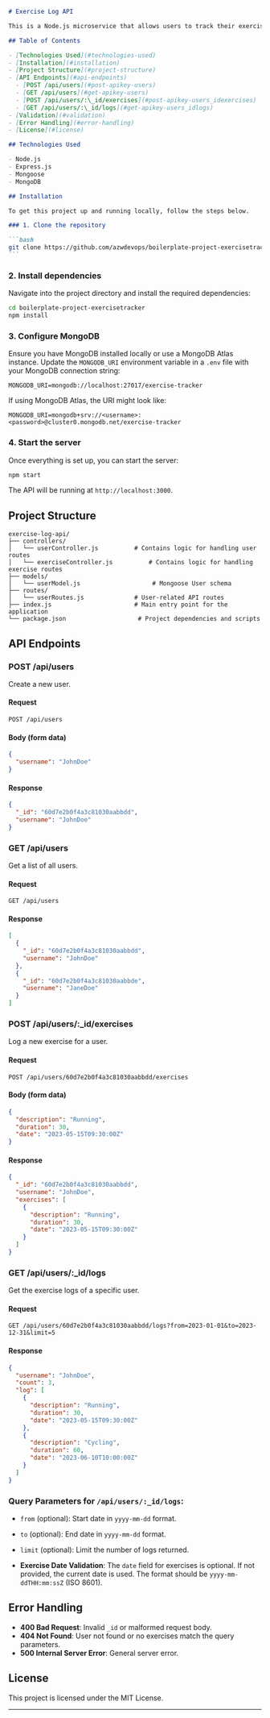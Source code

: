 ````markdown
# Exercise Log API

This is a Node.js microservice that allows users to track their exercises. The service supports creating users, logging exercises, and retrieving exercise logs. It is connected to MongoDB for data storage.

## Table of Contents

- [Technologies Used](#technologies-used)
- [Installation](#installation)
- [Project Structure](#project-structure)
- [API Endpoints](#api-endpoints)
  - [POST /api/users](#post-apikey-users)
  - [GET /api/users](#get-apikey-users)
  - [POST /api/users/:\_id/exercises](#post-apikey-users_idexercises)
  - [GET /api/users/:\_id/logs](#get-apikey-users_idlogs)
- [Validation](#validation)
- [Error Handling](#error-handling)
- [License](#license)

## Technologies Used

- Node.js
- Express.js
- Mongoose
- MongoDB

## Installation

To get this project up and running locally, follow the steps below.

### 1. Clone the repository

```bash
git clone https://github.com/azwdevops/boilerplate-project-exercisetracker.git
```
````

### 2. Install dependencies

Navigate into the project directory and install the required dependencies:

```bash
cd boilerplate-project-exercisetracker
npm install
```

### 3. Configure MongoDB

Ensure you have MongoDB installed locally or use a MongoDB Atlas instance. Update the `MONGODB_URI` environment variable in a `.env` file with your MongoDB connection string:

```
MONGODB_URI=mongodb://localhost:27017/exercise-tracker
```

If using MongoDB Atlas, the URI might look like:

```
MONGODB_URI=mongodb+srv://<username>:<password>@cluster0.mongodb.net/exercise-tracker
```

### 4. Start the server

Once everything is set up, you can start the server:

```bash
npm start
```

The API will be running at `http://localhost:3000`.

## Project Structure

```plaintext
exercise-log-api/
├── controllers/
│   └── userController.js          # Contains logic for handling user routes
│   └── exerciseController.js          # Contains logic for handling exercise routes
├── models/
│   └── userModel.js                    # Mongoose User schema
├── routes/
│   └── userRoutes.js              # User-related API routes
├── index.js                       # Main entry point for the application
└── package.json                    # Project dependencies and scripts
```

## API Endpoints

### POST /api/users

Create a new user.

#### Request

```http
POST /api/users
```

#### Body (form data)

```json
{
  "username": "JohnDoe"
}
```

#### Response

```json
{
  "_id": "60d7e2b0f4a3c81030aabbdd",
  "username": "JohnDoe"
}
```

### GET /api/users

Get a list of all users.

#### Request

```http
GET /api/users
```

#### Response

```json
[
  {
    "_id": "60d7e2b0f4a3c81030aabbdd",
    "username": "JohnDoe"
  },
  {
    "_id": "60d7e2b0f4a3c81030aabbde",
    "username": "JaneDoe"
  }
]
```

### POST /api/users/:\_id/exercises

Log a new exercise for a user.

#### Request

```http
POST /api/users/60d7e2b0f4a3c81030aabbdd/exercises
```

#### Body (form data)

```json
{
  "description": "Running",
  "duration": 30,
  "date": "2023-05-15T09:30:00Z"
}
```

#### Response

```json
{
  "_id": "60d7e2b0f4a3c81030aabbdd",
  "username": "JohnDoe",
  "exercises": [
    {
      "description": "Running",
      "duration": 30,
      "date": "2023-05-15T09:30:00Z"
    }
  ]
}
```

### GET /api/users/:\_id/logs

Get the exercise logs of a specific user.

#### Request

```http
GET /api/users/60d7e2b0f4a3c81030aabbdd/logs?from=2023-01-01&to=2023-12-31&limit=5
```

#### Response

```json
{
  "username": "JohnDoe",
  "count": 3,
  "log": [
    {
      "description": "Running",
      "duration": 30,
      "date": "2023-05-15T09:30:00Z"
    },
    {
      "description": "Cycling",
      "duration": 60,
      "date": "2023-06-10T10:00:00Z"
    }
  ]
}
```

### Query Parameters for `/api/users/:_id/logs`:

- `from` (optional): Start date in `yyyy-mm-dd` format.
- `to` (optional): End date in `yyyy-mm-dd` format.
- `limit` (optional): Limit the number of logs returned.

- **Exercise Date Validation**: The `date` field for exercises is optional. If not provided, the current date is used. The format should be `yyyy-mm-ddTHH:mm:ssZ` (ISO 8601).

## Error Handling

- **400 Bad Request**: Invalid `_id` or malformed request body.
- **404 Not Found**: User not found or no exercises match the query parameters.
- **500 Internal Server Error**: General server error.

## License

This project is licensed under the MIT License.

---
